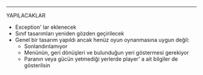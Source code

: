 *** 
YAPILACAKLAR
* Exception' lar eklenecek
* Sınıf tasarımları yeniden gözden geçirilecek
* Genel bir tasarım yapıldı ancak henüz oyun oynanmasına uygun değil:
  - Sonlandırılamıyor
  - Menünün, geri dönüşleri ve bulunduğun yeri göstermesi gerekiyor
  - Paranın veya gücün yetmediği yerlerde player' a ait bilgiler de gösterilsin